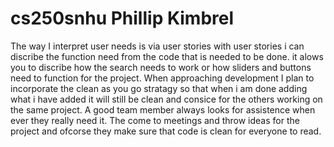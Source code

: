 # cs250snhu Phillip Kimbrel
The way I interpret user needs is via user stories with user stories i can discribe the function need from the code that is needed to be done. it alows you to discribe how the search needs to work or how sliders and buttons need to function for the project.
When approaching development I plan to incorporate the clean as you go stratagy so that when i am done adding what i have added it will still be clean and consice for the others working on the same project.
A good team member always looks for assistence when ever they really need it. The come to meetings and throw ideas for the project and ofcorse they make sure that code is clean for everyone to read.
